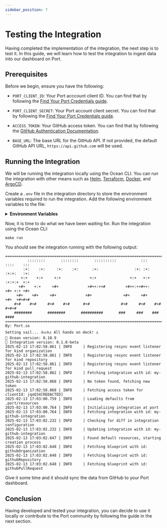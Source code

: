 ```yaml
---
sidebar_position: 7
---
```



# Testing the Integration
Having completed the implementation of the integration, the next step is to test it. In this guide, we will learn how to test the integration to ingest data into our dashboard on Port.

## Prerequisites
Before we begin, ensure you have the following:

- `PORT_CLIENT_ID`: Your Port acccount client ID. You can find that by following the [Find Your Port Credentials guide](https://docs.port.io/build-your-software-catalog/custom-integration/api/#find-your-port-credentials).

- `PORT_CLIENT_SECRET`: Your Port account client secret. You can find that by following the [Find Your Port Credentials guide](https://docs.port.io/build-your-software-catalog/custom-integration/api/#find-your-port-credentials).

- `ACCESS_TOKEN`: Your GitHub access token. You can find that by following the [GitHub Authentication Documentation](https://docs.github.com/en/rest/authentication/authenticating-to-the-rest-api?apiVersion=2022-11-28).

- `BASE_URL`: The base URL for the GitHub API. If not provided, the default GitHub API URL, `https://api.github.com` will be used.

## Running the Integration
We will be running the integration locally using the Ocean CLI. You can run the integration with other means such as [Helm](../deployment/helm.md), [Terraform](../deployment/terraform.md), [Docker](../deployment//docker.md), and [ArgoCD](../deployment/argocd.md).

Create a `.env` file in the integration directory to store the environment variables required to run the integration. Add the following environment variables to the file:

<details>

<summary><b>Environment Variables</b></summary>

```shell showLineNumbers
OCEAN__PORT__CLIENT_ID=<your-port-client-secret>
OCEAN__PORT__CLIENT_SECRET=<your-port-client-secret>
OCEAN__INTEGRATION__CONFIG__ACCESS_TOKEN=<your-github-access-token>
OCEAN__EVENT_LISTENER__TYPE=POLLING
```

</details>

Now, it is time to do what we have been waiting for. Run the integration using the Ocean CLI:

```shell showLineNumbers
make run
```

You should see the integration running with the following output:

```shell
=====================================================================================
          ::::::::       ::::::::       ::::::::::           :::        ::::    :::
        :+:    :+:     :+:    :+:      :+:                :+: :+:      :+:+:   :+:
       +:+    +:+     +:+             +:+               +:+   +:+     :+:+:+  +:+
      +#+    +:+     +#+             +#++:++#         +#++:++#++:    +#+ +:+ +#+
     +#+    +#+     +#+             +#+              +#+     +#+    +#+  +#+#+#
    #+#    #+#     #+#    #+#      #+#              #+#     #+#    #+#   #+#+#
    ########       ########       ##########       ###     ###    ###    ####
=====================================================================================
By: Port.io
Setting sail... ⛵️⚓️⛵️⚓️ All hands on deck! ⚓️
🌊 Ocean version: 0.18.9
🚢 Integration version: 0.1.0-beta
2025-02-13 17:02:58.861 | INFO     | Registering resync event listener for kind organization
2025-02-13 17:02:58.861 | INFO     | Registering resync event listener for kind repository
2025-02-13 17:02:58.861 | INFO     | Registering resync event listener for kind pull_request
2025-02-13 17:02:58.862 | INFO     | Fetching integration with id: my-github-integration
2025-02-13 17:02:58.868 | INFO     | No token found, fetching new token
2025-02-13 17:02:58.868 | INFO     | Fetching access token for clientId: jqoQ34[REDACTED]
2025-02-13 17:03:00.759 | INFO     | Loading defaults from .port/resources
2025-02-13 17:03:00.764 | INFO     | Initializing integration at port
2025-02-13 17:03:00.764 | INFO     | Fetching integration with id: my-github-integration
2025-02-13 17:03:02.232 | INFO     | Checking for diff in integration configuration
2025-02-13 17:03:02.232 | INFO     | Updating integration with id: my-github-integration
2025-02-13 17:03:02.647 | INFO     | Found default resources, starting creation process
2025-02-13 17:03:02.648 | INFO     | Fetching blueprint with id: githubOrganization
2025-02-13 17:03:02.648 | INFO     | Fetching blueprint with id: githubRepository
2025-02-13 17:03:02.648 | INFO     | Fetching blueprint with id: githubPullRequest

```

Give it some time and it should sync the data from GitHub to your Port dashboard.

## Conclusion
Having developed and tested your integration, you can decide to use it locally or contribute to the Port community by following the guide in the next section.
